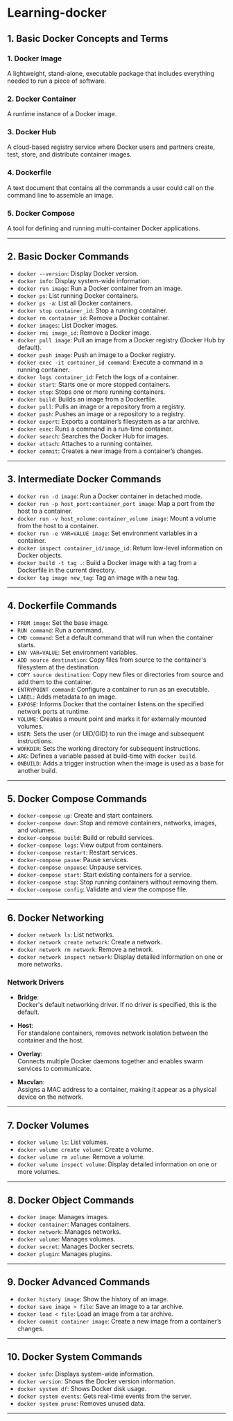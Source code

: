 # Learning-docker

## 1. Basic Docker Concepts and Terms

### 1. Docker Image
A lightweight, stand-alone, executable package that includes everything needed to run a piece of software.

### 2. Docker Container
A runtime instance of a Docker image.

### 3. Docker Hub
A cloud-based registry service where Docker users and partners create, test, store, and distribute container images.

### 4. Dockerfile
A text document that contains all the commands a user could call on the command line to assemble an image.

### 5. Docker Compose
A tool for defining and running multi-container Docker applications.

---

## 2. Basic Docker Commands

- `docker --version`: Display Docker version.  
- `docker info`: Display system-wide information.  
- `docker run image`: Run a Docker container from an image.  
- `docker ps`: List running Docker containers.  
- `docker ps -a`: List all Docker containers.  
- `docker stop container_id`: Stop a running container.  
- `docker rm container_id`: Remove a Docker container.  
- `docker images`: List Docker images.  
- `docker rmi image_id`: Remove a Docker image.  
- `docker pull image`: Pull an image from a Docker registry (Docker Hub by default).  
- `docker push image`: Push an image to a Docker registry.  
- `docker exec -it container_id command`: Execute a command in a running container.  
- `docker logs container_id`: Fetch the logs of a container.  
- `docker start`: Starts one or more stopped containers.  
- `docker stop`: Stops one or more running containers.  
- `docker build`: Builds an image from a Dockerfile.  
- `docker pull`: Pulls an image or a repository from a registry.  
- `docker push`: Pushes an image or a repository to a registry.  
- `docker export`: Exports a container’s filesystem as a tar archive.  
- `docker exec`: Runs a command in a run-time container.  
- `docker search`: Searches the Docker Hub for images.  
- `docker attach`: Attaches to a running container.  
- `docker commit`: Creates a new image from a container’s changes.  

---

## 3. Intermediate Docker Commands

- `docker run -d image`: Run a Docker container in detached mode.  
- `docker run -p host_port:container_port image`: Map a port from the host to a container.  
- `docker run -v host_volume:container_volume image`: Mount a volume from the host to a container.  
- `docker run -e VAR=VALUE image`: Set environment variables in a container.  
- `docker inspect container_id/image_id`: Return low-level information on Docker objects.  
- `docker build -t tag .`: Build a Docker image with a tag from a Dockerfile in the current directory.  
- `docker tag image new_tag`: Tag an image with a new tag.  

---

## 4. Dockerfile Commands

- `FROM image`: Set the base image.  
- `RUN command`: Run a command.  
- `CMD command`: Set a default command that will run when the container starts.  
- `ENV VAR=VALUE`: Set environment variables.  
- `ADD source destination`: Copy files from source to the container's filesystem at the destination.  
- `COPY source destination`: Copy new files or directories from source and add them to the container.  
- `ENTRYPOINT command`: Configure a container to run as an executable.  
- `LABEL`: Adds metadata to an image.  
- `EXPOSE`: Informs Docker that the container listens on the specified network ports at runtime.  
- `VOLUME`: Creates a mount point and marks it for externally mounted volumes.  
- `USER`: Sets the user (or UID/GID) to run the image and subsequent instructions.  
- `WORKDIR`: Sets the working directory for subsequent instructions.  
- `ARG`: Defines a variable passed at build-time with `docker build`.  
- `ONBUILD`: Adds a trigger instruction when the image is used as a base for another build.  

---

## 5. Docker Compose Commands

- `docker-compose up`: Create and start containers.  
- `docker-compose down`: Stop and remove containers, networks, images, and volumes.  
- `docker-compose build`: Build or rebuild services.  
- `docker-compose logs`: View output from containers.  
- `docker-compose restart`: Restart services.  
- `docker-compose pause`: Pause services.  
- `docker-compose unpause`: Unpause services.  
- `docker-compose start`: Start existing containers for a service.  
- `docker-compose stop`: Stop running containers without removing them.  
- `docker-compose config`: Validate and view the compose file.  

---

## 6. Docker Networking

- `docker network ls`: List networks.  
- `docker network create network`: Create a network.  
- `docker network rm network`: Remove a network.  
- `docker network inspect network`: Display detailed information on one or more networks.  

### Network Drivers

- **Bridge**:  
  Docker's default networking driver. If no driver is specified, this is the default.

- **Host**:  
  For standalone containers, removes network isolation between the container and the host.

- **Overlay**:  
  Connects multiple Docker daemons together and enables swarm services to communicate.

- **Macvlan**:  
  Assigns a MAC address to a container, making it appear as a physical device on the network.  

---

## 7. Docker Volumes

- `docker volume ls`: List volumes.  
- `docker volume create volume`: Create a volume.  
- `docker volume rm volume`: Remove a volume.  
- `docker volume inspect volume`: Display detailed information on one or more volumes.  

---

## 8. Docker Object Commands

- `docker image`: Manages images.  
- `docker container`: Manages containers.  
- `docker network`: Manages networks.  
- `docker volume`: Manages volumes.  
- `docker secret`: Manages Docker secrets.  
- `docker plugin`: Manages plugins.  

---

## 9. Docker Advanced Commands

- `docker history image`: Show the history of an image.  
- `docker save image > file`: Save an image to a tar archive.  
- `docker load < file`: Load an image from a tar archive.  
- `docker commit container image`: Create a new image from a container’s changes.  

---

## 10. Docker System Commands

- `docker info`: Displays system-wide information.  
- `docker version`: Shows the Docker version information.  
- `docker system df`: Shows Docker disk usage.  
- `docker system events`: Gets real-time events from the server.  
- `docker system prune`: Removes unused data.  

---
